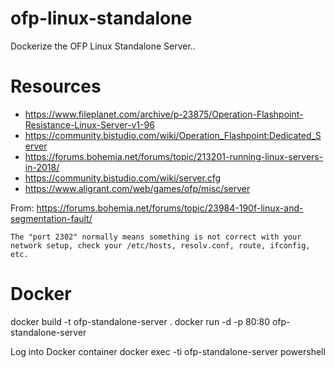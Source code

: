 # ofp-linux-standalone
Dockerize the OFP Linux Standalone Server..

# Resources
- https://www.fileplanet.com/archive/p-23875/Operation-Flashpoint-Resistance-Linux-Server-v1-96
- https://community.bistudio.com/wiki/Operation_Flashpoint:Dedicated_Server
- https://forums.bohemia.net/forums/topic/213201-running-linux-servers-in-2018/
- https://community.bistudio.com/wiki/server.cfg
- https://www.aligrant.com/web/games/ofp/misc/server

From: https://forums.bohemia.net/forums/topic/23984-190f-linux-and-segmentation-fault/

`The "port 2302" normally means something is not correct with your network setup, check your /etc/hosts, resolv.conf, route, ifconfig, etc.`

# Docker
docker build -t ofp-standalone-server .
docker run -d -p 80:80 ofp-standalone-server

Log into Docker container
docker exec -ti ofp-standalone-server powershell 
